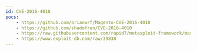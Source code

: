 ```yaml
---
id: CVE-2016-4010
pocs:
    - https://github.com/brianwrf/Magento-CVE-2016-4010
    - https://github.com/shadofren/CVE-2016-4010
    - https://raw.githubusercontent.com/rapid7/metasploit-framework/master/modules/exploits/multi/http/magento_unserialize.rb
    - https://www.exploit-db.com/raw/39838
---
```

